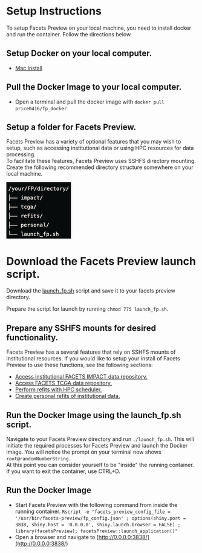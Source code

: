 # Setup Instructions
To setup Facets Preview on your local machine, you need to install docker and run the container.  Follow the directions below.

## Setup Docker on your local computer.
*   [Mac Install](https://docs.docker.com/desktop/install/mac-install/)

## Pull the Docker Image to your local computer.
* Open a terminal and pull the docker image with `docker pull price0416/fp_docker`

## Setup a folder for Facets Preview.
Facets Preview has a variety of optional features that you may wish to setup, such as accessing institutional data or using HPC resources for data processing.  
To facilitate these features, Facets Preview uses SSHFS directory mounting.  Create the following recommended directory structure somewhere on your local machine.

![Directory Structure](../images/dirStruct.png)

# Download the Facets Preview launch script.
Download the [launch_fp.sh](../launch_fp.sh) script and save it to your facets preview directory.

Prepare the script for launch by running `chmod 775 launch_fp.sh`.

## Prepare any SSHFS mounts for desired functionality.
Facets Preview has a several features that rely on SSHFS mounts of institutional resources.  If you would like to setup your install of Facets Preview to use these functions, see the following sections:
* [Access institutional FACETS IMPACT data repository.](doc/access_impact.md)
* [Access FACETS TCGA data repository.](doc/access_tcga.md)
* [Perform refits with HPC scheduler.](doc/access_refits.md)
* [Create personal refits of institutional data.](doc/personal_refits.md)


## Run the Docker Image using the launch_fp.sh script.
Navigate to your Facets Preview directory and run `./launch_fp.sh`. This will initiate the required processes for Facets Preview and launch the Docker image. You will notice the prompt on your terminal now shows `root@randomNumberString`.  
At this point you can consider yourself to be "inside" the running container.  If you want to exit the container, use CTRL+D.

## Run the Docker Image
* Start Facets Preview with the following command from inside the running container. `Rscript -e "facets_preview_config_file = '/usr/bin/facets-preview/fp_config.json' ; options(shiny.port = 3838, shiny.host = '0.0.0.0', shiny.launch.browser = FALSE) ; library(facetsPreview); facetsPreview::launch_application()"`
* Open a browser and navigate to [http://0.0.0.0:3838/](http://0.0.0.0:3838/)
